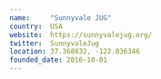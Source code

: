 ```yaml
---
name:     "Sunnyvale JUG"
country:  USA
website:  https://sunnyvalejug.org/
twitter:  SunnyvaleJug
location: 37.368832, -122.036346
founded_date: 2016-10-01
---
```

